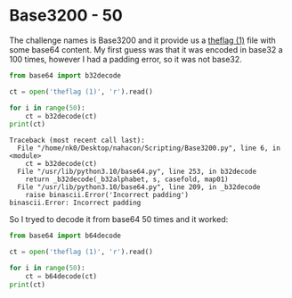 # Base3200 - 50

The challenge names is Base3200 and it provide us a [theflag (1)](https://ctf.nahamcon.com/files/a04b1ca2f8656d078cdc885a7b1b14ba/theflag.xz?token=eyJ1c2VyX2lkIjo1ODk1LCJ0ZWFtX2lkIjozMDUyLCJmaWxlX2lkIjo3Nn0.ZlSdPg.czjDlzm-X6peWfmSw5mOWGMVU-w) file with some base64 content. 
My first guess was that it was encoded in base32 a 100 times, however I had a padding error, so it was not base32.

```py
from base64 import b32decode

ct = open('theflag (1)', 'r').read()

for i in range(50):
    ct = b32decode(ct)
print(ct)
```
```
Traceback (most recent call last):
  File "/home/nk0/Desktop/nahacon/Scripting/Base3200.py", line 6, in <module>
    ct = b32decode(ct)
  File "/usr/lib/python3.10/base64.py", line 253, in b32decode
    return _b32decode(_b32alphabet, s, casefold, map01)
  File "/usr/lib/python3.10/base64.py", line 209, in _b32decode
    raise binascii.Error('Incorrect padding')
binascii.Error: Incorrect padding
```

So I tryed to decode it from base64 50 times and it worked:

```py
from base64 import b64decode

ct = open('theflag (1)', 'r').read()

for i in range(50):
    ct = b64decode(ct)
print(ct)
```
